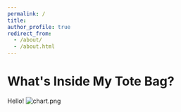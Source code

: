 ```yaml
---
permalink: /
title: 
author_profile: true
redirect_from: 
  - /about/
  - /about.html
---
```

What's Inside My Tote Bag?
======
Hello!
![chart.png](https://malkry04.github.io/mahraalkhouri.github.io///Images/chart.png)
